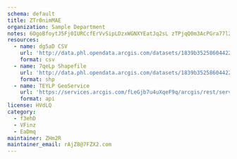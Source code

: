 ```yaml
---
schema: default
title: ZTr0nimMAE 
organization: Sample Department 
notes: 6OgoBfoytJ5Fj0IURCcfErVvSipLDzxWGNXYEatJq2sL zTPjqQ0m3AcPGra77l2dbvCwZu84HeIQubsRhVldHK1Tke6DgSYAU14 
resources:
  - name: dg5aD CSV
    url: 'http://data.phl.opendata.arcgis.com/datasets/1839b35258604422b0b520cbb668df0d_0.csv'
    format: csv
  - name: 7qeLp Shapefile
    url: 'http://data.phl.opendata.arcgis.com/datasets/1839b35258604422b0b520cbb668df0d_0.zip'
    format: shp
  - name: TEYLP GeoService
    url: 'https://services.arcgis.com/fLeGjb7u4uXqeF9q/arcgis/rest/services/Air_Monitoring_Stations/FeatureServer/0/query'
    format: api
license: HVdLQ 
category:
  - f3ehD 
  - VFinz 
  - EaDmq 
maintainer: ZHm2R  
maintainer_email: rAjZ8@7FZX2.com
---
```

